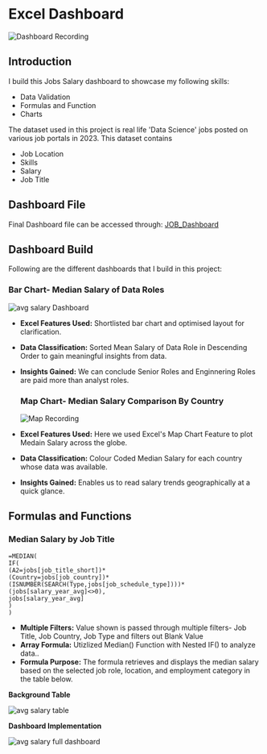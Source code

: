 # Excel Dashboard
 ![Dashboard Recording](https://github.com/user-attachments/assets/8c96d603-d487-488b-8054-d0327a73e8f0)

## Introduction
I build this Jobs Salary dashboard to showcase my following skills:

- Data Validation
- Formulas and Function
- Charts
  
The dataset used in this project is real life 'Data Science' jobs posted on various job portals in 2023. This dataset contains 

- Job Location
- Skills
- Salary
- Job Title


## Dashboard File
Final Dashboard file can be accessed through: [JOB_Dashboard](https://github.com/rahulyadav392/Excel-Dashboard/blob/main/Salary%20Dashboard.xlsx)

## Dashboard Build

Following are the different dashboards that I build in this project:

### Bar Chart- Median Salary of Data Roles

![avg salary Dashboard](https://github.com/user-attachments/assets/e73394f8-c180-4b47-9909-51be7e6ebc7d)

- **Excel Features Used:** Shortlisted bar chart and optimised layout for clarification.
- **Data Classification:** Sorted Mean Salary of Data Role in Descending Order to gain meaningful insights from data.
- **Insights Gained:**     We can conclude Senior Roles and Enginnering Roles are paid more than analyst roles.

  ### Map Chart- Median Salary Comparison By Country
  
  ![Map Recording](https://github.com/user-attachments/assets/b40d222d-f4b0-4b93-bb71-006534830406)

- **Excel Features Used:** Here we used Excel's Map Chart Feature to plot Medain Salary across the globe.
- **Data Classification:** Colour Coded Median Salary for each country whose data was available.
- **Insights Gained:** Enables us to read salary trends geographically at a quick glance.

## Formulas and Functions
### Median Salary by Job Title
 ```
=MEDIAN(
IF(
(A2=jobs[job_title_short])*
(Country=jobs[job_country])*
(ISNUMBER(SEARCH(Type,jobs[job_schedule_type])))*
(jobs[salary_year_avg]<>0),
jobs[salary_year_avg]
)
)
```
- **Multiple Filters:** Value shown is passed through multiple filters- Job Title, Job Country, Job Type and filters out Blank Value
- **Array Formula:** Utizlized Median() Function with Nested IF() to analyze data..
- **Formula Purpose:** The formula retrieves and displays the median salary based on the selected job role, location, and employment category in the table below.

**Background Table**

![avg salary table](https://github.com/user-attachments/assets/76b6b189-3b3e-4954-bd8f-701a192551e1)

**Dashboard Implementation**

![avg salary full dashboard](https://github.com/user-attachments/assets/8e0cc3b6-00ac-4116-9d4b-f56d72af984f)


